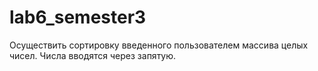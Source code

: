 # lab6_semester3
Осуществить сортировку введенного пользователем массива целых чисел. Числа вводятся через запятую.
